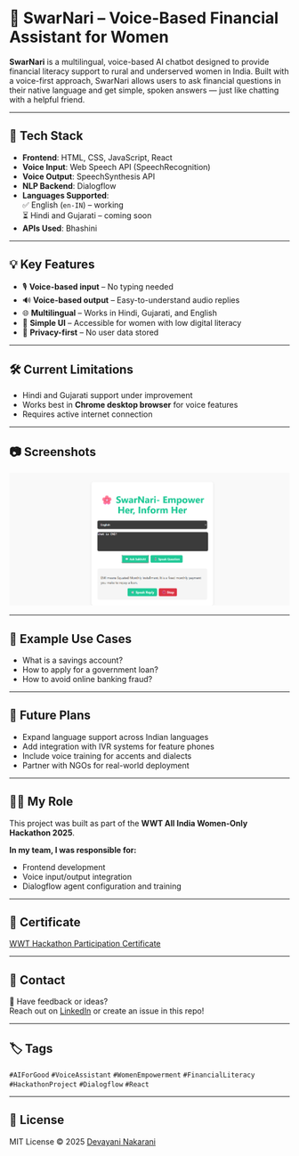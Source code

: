 # 🌸 SwarNari – Voice-Based Financial Assistant for Women

**SwarNari** is a multilingual, voice-based AI chatbot designed to provide financial literacy support to rural and underserved women in India. Built with a voice-first approach, SwarNari allows users to ask financial questions in their native language and get simple, spoken answers — just like chatting with a helpful friend.

---

## 🔧 Tech Stack

- **Frontend**: HTML, CSS, JavaScript, React
- **Voice Input**: Web Speech API (SpeechRecognition)
- **Voice Output**: SpeechSynthesis API
- **NLP Backend**: Dialogflow
- **Languages Supported**:  
  ✅ English (`en-IN`) – working  
  ⏳ Hindi and Gujarati – coming soon
- **APIs Used**: Bhashini 

---

## 💡 Key Features

- 🎙️ **Voice-based input** – No typing needed
- 🔊 **Voice-based output** – Easy-to-understand audio replies
- 🌐 **Multilingual** – Works in Hindi, Gujarati, and English
- 🤝 **Simple UI** – Accessible for women with low digital literacy
- 🔐 **Privacy-first** – No user data stored

---

## 🛠 Current Limitations

- Hindi and Gujarati support under improvement
- Works best in **Chrome desktop browser** for voice features
- Requires active internet connection

---

## 📷 Screenshots

![Screenshot](SwarNari.png)

---

## 🧠 Example Use Cases

- What is a savings account?
- How to apply for a government loan?
- How to avoid online banking fraud?

---

## 🚀 Future Plans

- Expand language support across Indian languages
- Add integration with IVR systems for feature phones
- Include voice training for accents and dialects
- Partner with NGOs for real-world deployment

---

## 👩‍💻 My Role

This project was built as part of the **WWT All India Women-Only Hackathon 2025**.

**In my team, I was responsible for:**
- Frontend development
- Voice input/output integration
- Dialogflow agent configuration and training

---
## 📜 Certificate

[WWT Hackathon Participation Certificate](WWT-CERTIFICATE.jpg)

---

## 📩 Contact

💬 Have feedback or ideas?  
Reach out on [LinkedIn](https://www.linkedin.com/in/devayani-nakarani) or create an issue in this repo!

---

## 🏷️ Tags

`#AIForGood` `#VoiceAssistant` `#WomenEmpowerment` `#FinancialLiteracy` `#HackathonProject` `#Dialogflow` `#React`

---

## 📄 License

MIT License © 2025 [Devayani Nakarani](https://github.com/DevayaniNakarani)

